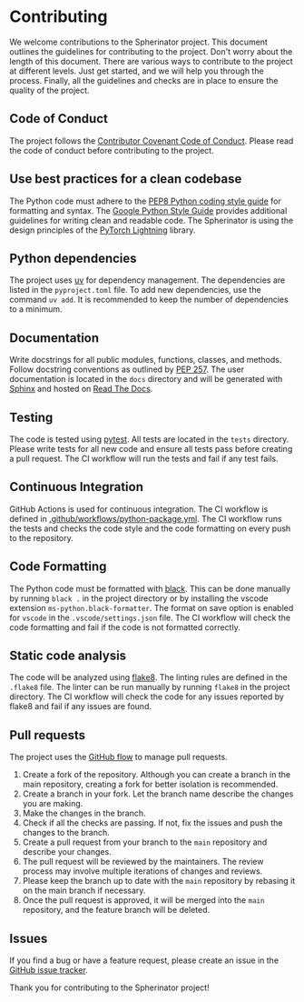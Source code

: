 # Contributing

We welcome contributions to the Spherinator project. This document outlines the guidelines for contributing to the project. Don't worry about the length of this document. There are various ways to contribute to the project at different levels. Just get started, and we will help you through the process. Finally, all the guidelines and checks are in place to ensure the quality of the project.

## Code of Conduct

The project follows the [Contributor Covenant Code of Conduct](https://www.contributor-covenant.org/version/2/1/code_of_conduct/). Please read the code of conduct before contributing to the project.

## Use best practices for a clean codebase

The Python code must adhere to the [PEP8 Python coding style guide](https://peps.python.org/pep-0008/) for formatting and syntax. The [Google Python Style Guide](https://google.github.io/styleguide/pyguide.html) provides additional guidelines for writing clean and readable code. The Spherinator is using the design principles of the [PyTorch Lightning](https://lightning.ai/docs/pytorch/stable/) library.

## Python dependencies

The project uses [uv](https://docs.astral.sh/uv/) for dependency management. The dependencies are
listed in the `pyproject.toml` file. To add new dependencies, use the command `uv add`. It is
recommended to keep the number of dependencies to a minimum.

## Documentation

Write docstrings for all public modules, functions, classes, and methods. Follow docstring conventions as outlined by [PEP 257](https://peps.python.org/pep-0257/).
The user documentation is located in the `docs` directory and will be generated with [Sphinx](https://www.sphinx-doc.org/en/master/index.html) and hosted on [Read The Docs](https://spherinator.readthedocs.io/en/latest/index.html).

## Testing

The code is tested using [pytest](https://docs.pytest.org). All tests are located in the `tests` directory. Please write tests for all new code and ensure all tests pass before creating a pull request. The CI workflow will run the tests and fail if any test fails.

## Continuous Integration

GitHub Actions is used for continuous integration. The CI workflow is defined in [.github/workflows/python-package.yml](.github/workflows/python-package.yml). The CI workflow runs the tests and checks the code style and the code formatting on every push to the repository.

## Code Formatting

The Python code must be formatted with [black](https://black.readthedocs.io/en/stable/).
This can be done manually by running `black .` in the project directory or by installing the vscode extension `ms-python.black-formatter`. The format on save option is enabled for `vscode` in the `.vscode/settings.json` file.
The CI workflow will check the code formatting and fail if the code is not formatted correctly.

## Static code analysis

The code will be analyzed using [flake8](https://flake8.pycqa.org/en/latest/).
The linting rules are defined in the `.flake8` file. The linter can be run manually by running `flake8` in the project directory.
The CI workflow will check the code for any issues reported by flake8 and fail if any issues are found.

## Pull requests

The project uses the [GitHub flow](https://guides.github.com/introduction/flow/) to manage pull requests.

1. Create a fork of the repository. Although you can create a branch in the main repository, creating a fork for better isolation is recommended.
2. Create a branch in your fork. Let the branch name describe the changes you are making.
3. Make the changes in the branch.
4. Check if all the checks are passing. If not, fix the issues and push the changes to the branch.
5. Create a pull request from your branch to the `main` repository and describe your changes.
6. The pull request will be reviewed by the maintainers. The review process may involve multiple iterations of changes and reviews.
7. Please keep the branch up to date with the `main` repository by rebasing it on the main branch if necessary.
8. Once the pull request is approved, it will be merged into the `main` repository, and the feature branch will be deleted.

## Issues

If you find a bug or have a feature request, please create an issue in the [GitHub issue tracker](https://github.com/HITS-AIN/Spherinator/issues).

Thank you for contributing to the Spherinator project!
